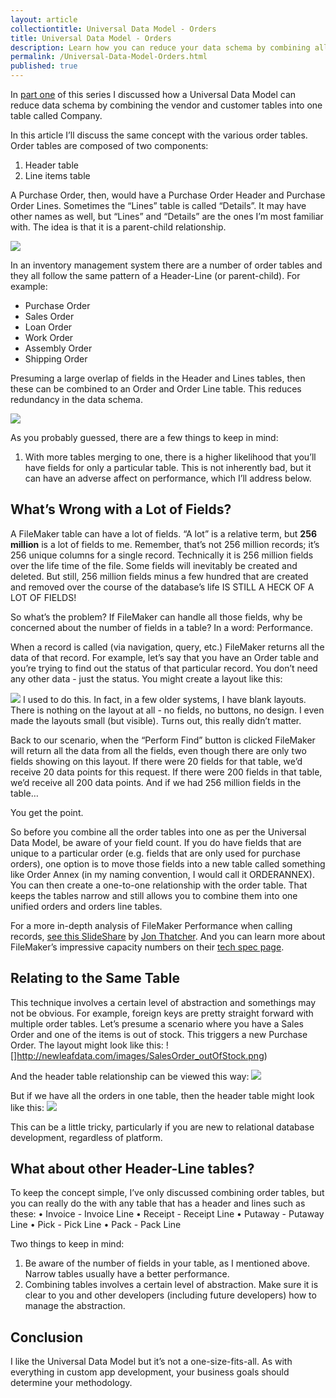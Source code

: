 ```yaml
---
layout: article
collectiontitle: Universal Data Model - Orders
title: Universal Data Model - Orders
description: Learn how you can reduce your data schema by combining all the different types of order tables.
permalink: /Universal-Data-Model-Orders.html
published: true
---
```

In [part one](http://filemakerinventoryresources.com/Universal-Data-Model-Company.html) of this series I discussed how a Universal Data Model can reduce data schema by combining the vendor and customer tables into one table called Company.

In this article I’ll discuss the same concept with the various order tables.  Order tables are composed of two components:
1. Header table
2. Line items table

A Purchase Order, then, would have a Purchase Order Header and Purchase Order Lines.  Sometimes the “Lines” table is called “Details”.  It may have other names as well, but “Lines” and “Details” are the ones I’m most familiar with.  The idea is that it is a parent-child relationship.

![](http://newleafdata.com/images/Header_Lines.png)

In an inventory management system there are a number of order tables and they all follow the same pattern of a Header-Line (or parent-child).  For example:

* Purchase Order
* Sales Order
* Loan Order
* Work Order
* Assembly Order
* Shipping Order

Presuming a large overlap of fields in the Header and Lines tables, then these can be combined to an Order and Order Line table.  This reduces redundancy in the data schema.

![](http://newleafdata.com/images/UniversalDataModel_Orders.png)

As you probably guessed, there are a few things to keep in mind:
1. With more tables merging to one, there is a higher likelihood that you’ll have fields for only a particular table.  This is not inherently bad, but it can have an adverse affect on performance, which I’ll address below.

## What’s Wrong with a Lot of Fields?
A FileMaker table can have a lot of fields.  “A lot” is a relative term, but **256 million** is a lot of fields to me.  Remember, that’s not 256 million records; it’s 256 unique columns for a single record.  Technically it is 256 million fields over the life time of the file.  Some fields will inevitably be created and deleted.  But still, 256 million fields minus a few hundred that are created and removed over the course of the database’s life IS STILL A HECK OF A LOT OF FIELDS!

So what’s the problem?  If FileMaker can handle all those fields, why be concerned about the number of fields in a table?  In a word: Performance.

When a record is called (via navigation, query, etc.) FileMaker returns all the data of that record.  For example, let’s say that you have an Order table and you’re trying to find out the status of that particular record.  You don’t need any other data - just the status.  You might create a layout like this:

![](http://newleafdata.com/images/Simple_Search_Layout.png)
I used to do this.  In fact, in a few older systems, I have blank layouts.  There is nothing on the layout at all - no fields, no buttons, no design.  I even made the layouts small (but visible).  Turns out, this really didn’t matter.

Back to our scenario, when the “Perform Find” button is clicked FileMaker will return all the data from all the fields, even though there are only two fields showing on this layout.  If there were 20 fields for that table, we’d receive 20 data points for this request.  If there were 200 fields in that table, we’d receive all 200 data points.  And if we had 256 million fields in the table…

You get the point.

So before you combine all the order tables into one as per the Universal Data Model, be aware of your field count.  If you do have fields that are unique to a particular order (e.g. fields that are only used for purchase orders), one option is to move those fields into a new table called something like Order Annex (in my naming convention, I would call it ORDERANNEX).  You can then create a one-to-one relationship with the order table.  That keeps the tables narrow and still allows you to combine them into one unified orders and orders line tables.

For a more in-depth analysis of FileMaker Performance when calling records, [see this SlideShare](https://www.slideshare.net/fmkonferenz/fmk2014-file-maker-performance-under-the-hood-by-jon-thatcher) by [Jon Thatcher](https://www.linkedin.com/in/jon-thatcher-3483321/).  And you can learn more about FileMaker’s impressive capacity numbers on their [tech spec page](http://help.filemaker.com/app/answers/detail/a_id/16373).

## Relating to the Same Table
This technique involves a certain level of abstraction and somethings may not be obvious.  For example, foreign keys are pretty straight forward with multiple order tables.  Let’s presume a scenario where you have a Sales Order and one of the items is out of stock.  This triggers a new Purchase Order.  The layout might look like this:
![]http://newleafdata.com/images/SalesOrder_outOfStock.png)

And the header table relationship can be viewed this way:
![](http://newleafdata.com/images/SO_to_PO_relationship.png)

But if we have all the orders in one table, then the header table might look like this:
![](http://newleafdata.com/images/Orders_All.png)

This can be a little tricky, particularly if you are new to relational database development, regardless of platform.

## What about other Header-Line tables?
To keep the concept simple, I’ve only discussed combining order tables, but you can really do the with any table that has a header and lines such as these:
• Invoice - Invoice Line
• Receipt - Receipt Line
• Putaway - Putaway Line
• Pick - Pick Line
• Pack - Pack Line

Two things to keep in mind:
1. Be aware of the number of fields in your table, as I mentioned above.  Narrow tables usually have a better performance.
2. Combining tables involves a certain level of abstraction.  Make sure it is clear to you and other developers (including future developers) how to manage the abstraction.

## Conclusion
I like the Universal Data Model but it’s not a one-size-fits-all.  As with everything in custom app development, your business goals should determine your methodology.
